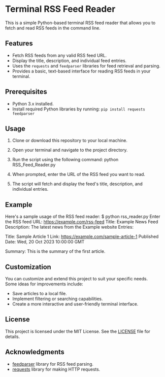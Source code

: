 # Terminal RSS Feed Reader

This is a simple Python-based terminal RSS feed reader that allows you to fetch and read RSS feeds in the command line.

## Features

- Fetch RSS feeds from any valid RSS feed URL.
- Display the title, description, and individual feed entries.
- Uses the `requests` and `feedparser` libraries for feed retrieval and parsing.
- Provides a basic, text-based interface for reading RSS feeds in your terminal.

## Prerequisites

- Python 3.x installed.
- Install required Python libraries by running: `pip install requests feedparser`

## Usage

1. Clone or download this repository to your local machine.

2. Open your terminal and navigate to the project directory.

3. Run the script using the following command:
python RSS_Feed_Reader.py


4. When prompted, enter the URL of the RSS feed you want to read.

5. The script will fetch and display the feed's title, description, and individual entries.

## Example

Here's a sample usage of the RSS feed reader:
$ python rss_reader.py
Enter the RSS feed URL: https://example.com/rss-feed
Title: Example News Feed
Description: The latest news from the Example website
Entries:

Title: Sample Article 1
Link: https://example.com/sample-article-1
Published Date: Wed, 20 Oct 2023 10:00:00 GMT

Summary:
This is the summary of the first article.


## Customization

You can customize and extend this project to suit your specific needs. Some ideas for improvements include:

- Save articles to a local file.
- Implement filtering or searching capabilities.
- Create a more interactive and user-friendly terminal interface.

## License

This project is licensed under the MIT License. See the [LICENSE](LICENSE) file for details.

## Acknowledgments

- [feedparser](https://pypi.org/project/feedparser/) library for RSS feed parsing.
- [requests](https://pypi.org/project/requests/) library for making HTTP requests.

